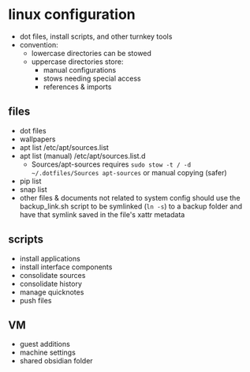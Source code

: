 # linux configuration
- dot files, install scripts, and other turnkey tools 
- convention:
    - lowercase directories can be stowed
    - uppercase directories store:
        - manual configurations
        - stows needing special access
        - references & imports

## files
- dot files
- wallpapers
- apt list /etc/apt/sources.list
- apt list (manual) /etc/apt/sources.list.d
	- Sources/apt-sources requires `sudo stow -t / -d ~/.dotfiles/Sources apt-sources` or manual copying (safer)
- pip list
- snap list
- other files & documents not related to system config should use the backup_link.sh script to be symlinked (`ln -s`) to a backup folder and have that symlink saved in the file's xattr metadata 

## scripts
- install applications
- install interface components
- consolidate sources
- consolidate history
- manage quicknotes
- push files

## VM
- guest additions
- machine settings
- shared obsidian folder

